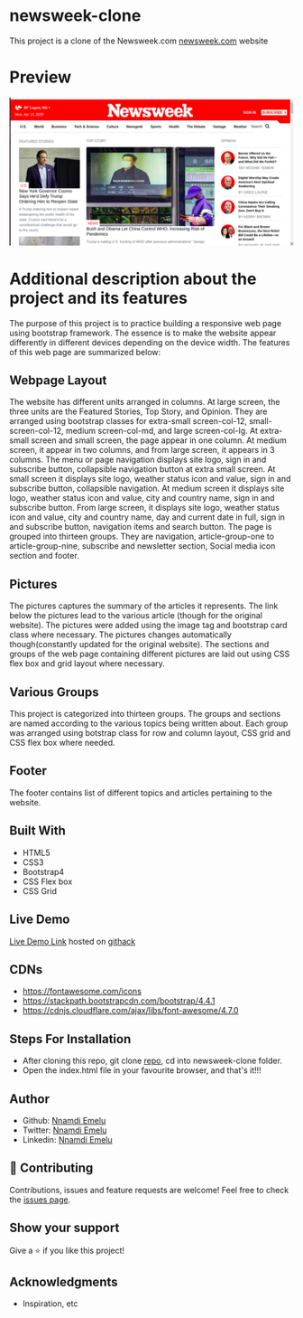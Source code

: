 # newsweek-clone
This project is a clone of the Newsweek.com [newsweek.com](https://www.newsweek.com/) website

# Preview
![image](images/newsweekshot.png)

# Additional description about the project and its features
 The purpose of this project is to practice building a responsive web page using bootstrap framework. The essence is to make the website appear differently in different devices depending on the device width. The features of this web page are summarized below:

## Webpage Layout
  The website has different units arranged in columns. At large screen, the three units are the Featured Stories, Top Story, and Opinion. They are arranged using bootstrap classes for extra-small screen-col-12, small-screen-col-12, medium screen-col-md, and large screen-col-lg. At extra-small screen and small screen, the page appear in one column. At medium screen, it appear in two columns, and from large screen, it appears in 3 columns. The menu or page navigation displays site logo, sign in and subscribe button, collapsible navigation button at extra small screen. At small screen it displays site logo, weather status icon and value, sign in and subscribe button, collapsible navigation. At medium screen it displays site logo, weather status icon and value, city and country name, sign in and subscribe button. From large screen, it displays site logo, weather status icon and value, city and country name, day and current date in full, sign in and subscribe button, navigation items and search button. The page is grouped into thirteen groups. They are navigation, article-group-one to article-group-nine, subscribe and newsletter section, Social media icon section and footer.
## Pictures
  The pictures captures the summary of the articles it represents.  The link below the pictures lead to the various article (though for the original website). The pictures were added using the image tag and bootstrap card class where necessary. The pictures changes automatically though(constantly updated for the original website). The sections and groups of the web page containing different pictures are laid out using CSS flex box and grid layout where necessary.
## Various Groups
  This project is categorized into thirteen groups. The groups and sections are named according to the various topics being written about. Each group was arranged using botstrap class for row and column layout, CSS grid and CSS flex box where needed. 

## Footer
  The footer contains list of different topics and articles pertaining to the website. 

## Built With
- HTML5
- CSS3
- Bootstrap4
- CSS Flex box
- CSS Grid

## Live Demo
[Live Demo Link](https://rawcdn.githack.com/Zubenna/newsweek-clone/tree/feature-branch) hosted on [githack](https://raw.githack.com)

## CDNs
- https://fontawesome.com/icons
- https://stackpath.bootstrapcdn.com/bootstrap/4.4.1
- https://cdnjs.cloudflare.com/ajax/libs/font-awesome/4.7.0

## Steps For Installation
- After cloning this repo, git clone [repo](https://github.com/Zubenna/newsweek-clone/tree/feature-branch), cd into newsweek-clone folder.
- Open the index.html file in your favourite browser, and that's it!!!

## Author
- Github: [Nnamdi Emelu](https://github.com/zubenna)
- Twitter: [Nnamdi Emelu](https://twitter.com/zubenna)
- Linkedin: [Nnamdi Emelu](https://linkedin.com/in/nnamdi-emelu-08b14340/)

## 🤝 Contributing
Contributions, issues and feature requests are welcome!
Feel free to check the [issues page](issues/).

## Show your support
Give a ⭐️ if you like this project!

## Acknowledgments
- Inspiration, etc


